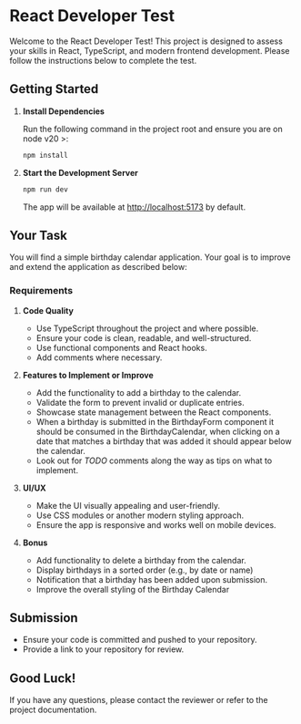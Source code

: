 # React Developer Test

Welcome to the React Developer Test! This project is designed to assess your skills in React, TypeScript, and modern frontend development. Please follow the instructions below to complete the test.

## Getting Started

1. **Install Dependencies**

   Run the following command in the project root and ensure you are on node v20 >:

   ```sh
   npm install
   ```

2. **Start the Development Server**

   ```sh
   npm run dev
   ```

   The app will be available at [http://localhost:5173](http://localhost:5173) by default.

## Your Task

You will find a simple birthday calendar application. Your goal is to improve and extend the application as described below:

### Requirements

1. **Code Quality**

   - Use TypeScript throughout the project and where possible.
   - Ensure your code is clean, readable, and well-structured.
   - Use functional components and React hooks.
   - Add comments where necessary.

2. **Features to Implement or Improve**

   - Add the functionality to add a birthday to the calendar.
   - Validate the form to prevent invalid or duplicate entries.
   - Showcase state management between the React components.
   - When a birthday is submitted in the BirthdayForm component it should be consumed in the BirthdayCalendar, when clicking on a date that matches a birthday that was added it should appear below the calendar.
   - Look out for _TODO_ comments along the way as tips on what to implement.

3. **UI/UX**

   - Make the UI visually appealing and user-friendly.
   - Use CSS modules or another modern styling approach.
   - Ensure the app is responsive and works well on mobile devices.

4. **Bonus**

   - Add functionality to delete a birthday from the calendar.
   - Display birthdays in a sorted order (e.g., by date or name)
   - Notification that a birthday has been added upon submission.
   - Improve the overall styling of the Birthday Calendar

## Submission

- Ensure your code is committed and pushed to your repository.
- Provide a link to your repository for review.

## Good Luck!

If you have any questions, please contact the reviewer or refer to the project documentation.
